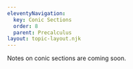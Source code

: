 ```yaml
---
eleventyNavigation:
  key: Conic Sections
  order: 8
  parent: Precalculus
layout: topic-layout.njk
---
```


Notes on conic sections are coming soon.
